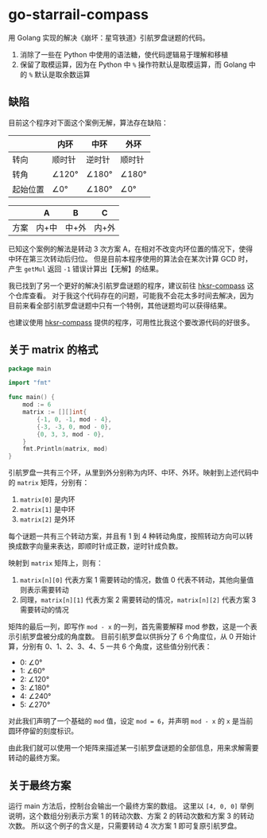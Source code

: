 # go-starrail-compass

用 Golang 实现的解决《崩坏：星穹铁道》引航罗盘谜题的代码。

1. 消除了一些在 Python 中使用的语法糖，使代码逻辑易于理解和移植
2. 保留了取模运算，因为在 Python 中 `%` 操作符默认是取模运算，而 Golang 中的 `%` 默认是取余数运算

## 缺陷

目前这个程序对下面这个案例无解，算法存在缺陷：

|      | 内环    | 中环    | 外环    |
|------|-------|-------|-------|
| 转向   | 顺时针   | 逆时针   | 顺时针   |
| 转角   | ∠120° | ∠180° | ∠180° |
| 起始位置 | ∠0°   | ∠180° | ∠0°   |

|    | A   | B   | C   |
|----|-----|-----|-----|
| 方案 | 内+中 | 中+外 | 内+外 |

已知这个案例的解法是转动 3 次方案 A，在相对不改变内环位置的情况下，使得中环在第三次转动后归位。
但是目前本程序使用的算法会在某次计算 GCD 时，产生 `getMul` 返回 `-1` 错误计算出【无解】的结果。

我已找到了另一个更好的解决引航罗盘谜题的程序，建议前往 [hksr-compass](https://github.com/keybrl/hksr-compass) 这个仓库查看。
对于我这个代码存在的问题，可能我不会花太多时间去解决，因为目前来看全部引航罗盘谜题中只有一个特例，其他谜题均可以获得结果。

也建议使用 [hksr-compass](https://github.com/keybrl/hksr-compass) 提供的程序，可用性比我这个要改源代码的好很多。

## 关于 matrix 的格式

```go
package main

import "fmt"

func main() {
	mod := 6
	matrix := [][]int{
		{-1, 0, -1, mod - 4},
		{-3, -3, 0, mod - 0},
		{0, 3, 3, mod - 0},
	}
	fmt.Println(matrix, mod)
}

```

引航罗盘一共有三个环，从里到外分别称为内环、中环、外环。映射到上述代码中的 `matrix` 矩阵，分别有：

1. `matrix[0]` 是内环
2. `matrix[1]` 是中环
3. `matrix[2]` 是外环

每个谜题一共有三个转动方案，并且有 1 到 4 种转动角度，按照转动方向可以转换成数字向量来表达，即顺时针成正数，逆时针成负数。

映射到 `matrix` 矩阵上，则有：

1. `matrix[n][0]` 代表方案 1 需要转动的情况，数值 0 代表不转动，其他向量值则表示需要转动
2. 同理，`matrix[n][1]` 代表方案 2 需要转动的情况，`matrix[n][2]` 代表方案 3 需要转动的情况

矩阵的最后一列，即写作 `mod - x` 的一列，首先需要解释 mod 参数，这是一个表示引航罗盘被分成的角度数。
目前引航罗盘以供拆分了 6 个角度位，从 0 开始计算，分别有 0、1、2、3、4、5 一共 6 个角度，这些值分别代表：

- 0: ∠0°
- 1: ∠60°
- 2: ∠120°
- 3: ∠180°
- 4: ∠240°
- 5: ∠270°

对此我们声明了一个基础的 `mod` 值，设定 `mod = 6`，并声明 `mod - x` 的 `x` 是当前圆环停留的刻度标识。

由此我们就可以使用一个矩阵来描述某一引航罗盘谜题的全部信息，用来求解需要转动的最终方案。

## 关于最终方案

运行 main 方法后，控制台会输出一个最终方案的数组。
这里以 `[4, 0, 0]` 举例说明，这个数组分别表示方案 1 的转动次数、方案 2 的转动次数和方案 3 的转动次数。
所以这个例子的含义是，只需要转动 4 次方案 1 即可复原引航罗盘。
